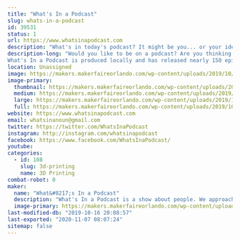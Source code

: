 ```yaml
---
title: "What's In a Podcast"
slug: whats-in-a-podcast
id: 39531
status: 1
url: https://www.whatsinapodcast.com
description: "What's in today's podcast? It might be you... or your idea for a great show! Come be on our \"Man on the Street\" segment or chat with us about how to make your own podcast. "
description-long: "Would you like to be on a podcast? Are you thinking about creating one of your own? What's In a Podcast invites participants to visit our booth to be a part of the podcast by answering a quick question or two on the microphone and be featured in our \"Man on the Street\" segment. We'll chat with you about your own ideas and discuss what it takes to create your own podcast. 
What's In a Podcast is produced locally and has released nearly 150 episodes over the past 3 years. We hope to meet you at the Faire!"
location: Unassigned
image: https://makers.makerfaireorlando.com/wp-content/uploads/2019/10/9DEDF7FB-A6AE-4295-9F67-1F4B10C00B12-1-1024x1024.png
image-primary:
  thumbnail: https://makers.makerfaireorlando.com/wp-content/uploads/2019/10/9DEDF7FB-A6AE-4295-9F67-1F4B10C00B12-1-150x150.png
  medium: https://makers.makerfaireorlando.com/wp-content/uploads/2019/10/9DEDF7FB-A6AE-4295-9F67-1F4B10C00B12-1-300x300.png
  large: https://makers.makerfaireorlando.com/wp-content/uploads/2019/10/9DEDF7FB-A6AE-4295-9F67-1F4B10C00B12-1-1024x1024.png
  full: https://makers.makerfaireorlando.com/wp-content/uploads/2019/10/9DEDF7FB-A6AE-4295-9F67-1F4B10C00B12-1.png
website: https://www.whatsinapodcast.com
email: whatsinanoun@gmail.com
twitter: https://twitter.com/WhatsInaPodcast
instagram: http://instagram.com/whatsinapodcast
facebook: https://www.facebook.com/WhatsInaPodcast/
youtube: 
categories:
  - id: 108
    slug: 3d-printing
    name: 3D Printing
combat-robot: 0
maker:
  name: "What&#8217;s In a Podcast"
  description: "What's In a Podcast is a show about people. We approach this subject by exploring various topics like Free Will, Giraffes, The NBA, Spiderman, a Sea World show about bubbles, etc. You might even hear yourself, or one of your friends featured in our \"Man on the Street\" segments."
  image-primary: https://makers.makerfaireorlando.com/wp-content/uploads/2019/10/9DEDF7FB-A6AE-4295-9F67-1F4B10C00B12-1024x1024.png
last-modified-db: "2019-10-16 20:08:57"
last-exported: "2020-11-07 08:07:24"
sitemap: false
---
```

